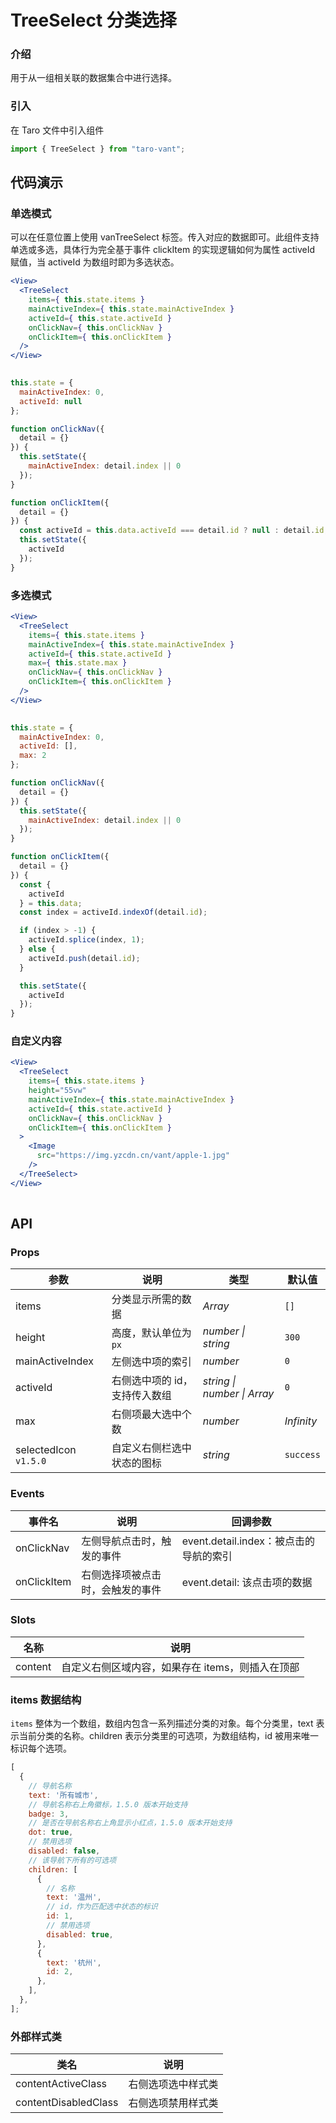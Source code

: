 # TreeSelect 分类选择

### 介绍

用于从一组相关联的数据集合中进行选择。

### 引入

在 Taro 文件中引入组件

```js
import { TreeSelect } from "taro-vant"; 
```

## 代码演示

### 单选模式

可以在任意位置上使用 vanTreeSelect 标签。传入对应的数据即可。此组件支持单选或多选，具体行为完全基于事件 clickItem 的实现逻辑如何为属性 activeId 赋值，当 activeId 为数组时即为多选状态。

```jsx
<View>
  <TreeSelect
    items={ this.state.items }
    mainActiveIndex={ this.state.mainActiveIndex }
    activeId={ this.state.activeId }
    onClickNav={ this.onClickNav }
    onClickItem={ this.onClickItem }
  />
</View>
 
```

```js
this.state = {
  mainActiveIndex: 0,
  activeId: null
};

function onClickNav({
  detail = {}
}) {
  this.setState({
    mainActiveIndex: detail.index || 0
  });
}

function onClickItem({
  detail = {}
}) {
  const activeId = this.data.activeId === detail.id ? null : detail.id;
  this.setState({
    activeId
  });
} 
```

### 多选模式

```jsx
<View>
  <TreeSelect
    items={ this.state.items }
    mainActiveIndex={ this.state.mainActiveIndex }
    activeId={ this.state.activeId }
    max={ this.state.max }
    onClickNav={ this.onClickNav }
    onClickItem={ this.onClickItem }
  />
</View>
 
```

```js
this.state = {
  mainActiveIndex: 0,
  activeId: [],
  max: 2
};

function onClickNav({
  detail = {}
}) {
  this.setState({
    mainActiveIndex: detail.index || 0
  });
}

function onClickItem({
  detail = {}
}) {
  const {
    activeId
  } = this.data;
  const index = activeId.indexOf(detail.id);

  if (index > -1) {
    activeId.splice(index, 1);
  } else {
    activeId.push(detail.id);
  }

  this.setState({
    activeId
  });
} 
```

### 自定义内容

```jsx
<View>
  <TreeSelect
    items={ this.state.items }
    height="55vw"
    mainActiveIndex={ this.state.mainActiveIndex }
    activeId={ this.state.activeId }
    onClickNav={ this.onClickNav }
    onClickItem={ this.onClickItem }
  >
    <Image
      src="https://img.yzcdn.cn/vant/apple-1.jpg"
    />
  </TreeSelect>
</View>
 
```

## API

### Props

|  参数  | 说明 | 类型 | 默认值 |
| --- | --- | --- | --- |
|  items  | 分类显示所需的数据 | _Array_ | `[]` |
|  height  | 高度，默认单位为`px` | _number \| string_ | `300` |
|  mainActiveIndex  | 左侧选中项的索引 | _number_ | `0` |
|  activeId  | 右侧选中项的 id，支持传入数组 | _string \| number \| Array_ | `0` |
|  max  | 右侧项最大选中个数 | _number_ | _Infinity_ |
|  selectedIcon `v1.5.0`  | 自定义右侧栏选中状态的图标 | _string_ | `success` |

### Events

|  事件名  | 说明 | 回调参数 |
| --- | --- | --- |
|  onClickNav  | 左侧导航点击时，触发的事件 | event.detail.index：被点击的导航的索引 |
|  onClickItem  | 右侧选择项被点击时，会触发的事件 | event.detail: 该点击项的数据 |

### Slots

|  名称     | 说明                                             |
| ------- | ------------------------------------------------ |
|  content  | 自定义右侧区域内容，如果存在 items，则插入在顶部 |

### items 数据结构

`items` 整体为一个数组，数组内包含一系列描述分类的对象。每个分类里，text 表示当前分类的名称。children 表示分类里的可选项，为数组结构，id 被用来唯一标识每个选项。

```javascript
[
  {
    // 导航名称
    text: '所有城市',
    // 导航名称右上角徽标，1.5.0 版本开始支持
    badge: 3,
    // 是否在导航名称右上角显示小红点，1.5.0 版本开始支持
    dot: true,
    // 禁用选项
    disabled: false,
    // 该导航下所有的可选项
    children: [
      {
        // 名称
        text: '温州',
        // id，作为匹配选中状态的标识
        id: 1,
        // 禁用选项
        disabled: true,
      },
      {
        text: '杭州',
        id: 2,
      },
    ],
  },
];
```

### 外部样式类

| 类名                   | 说明               |
| ---------------------- | ------------------ |
| contentActiveClass   | 右侧选项选中样式类 |
| contentDisabledClass | 右侧选项禁用样式类 |